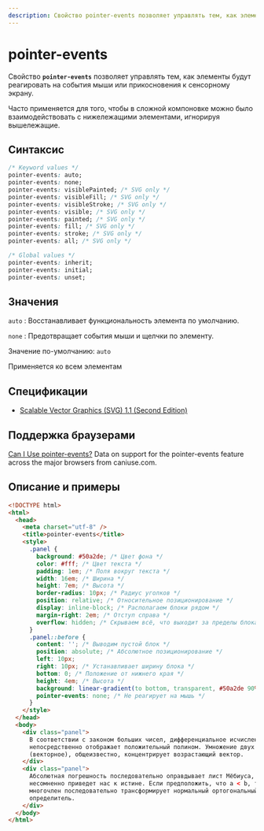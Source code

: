 ```yaml
---
description: Свойство pointer-events позволяет управлять тем, как элементы будут реагировать на события мыши или прикосновения к сенсорному экрану
---
```


# pointer-events

Свойство **`pointer-events`** позволяет управлять тем, как элементы будут реагировать на события мыши или прикосновения к сенсорному экрану.

Часто применяется для того, чтобы в сложной компоновке можно было взаимодействовать с нижележащими элементами, игнорируя вышележащие.

## Синтаксис

```css
/* Keyword values */
pointer-events: auto;
pointer-events: none;
pointer-events: visiblePainted; /* SVG only */
pointer-events: visibleFill; /* SVG only */
pointer-events: visibleStroke; /* SVG only */
pointer-events: visible; /* SVG only */
pointer-events: painted; /* SVG only */
pointer-events: fill; /* SVG only */
pointer-events: stroke; /* SVG only */
pointer-events: all; /* SVG only */

/* Global values */
pointer-events: inherit;
pointer-events: initial;
pointer-events: unset;
```

## Значения

`auto`
: Восстанавливает функциональность элемента по умолчанию.

`none`
: Предотвращает события мыши и щелчки по элементу.

Значение по-умолчанию: `auto`

Применяется ко всем элементам

## Спецификации

- [Scalable Vector Graphics (SVG) 1.1 (Second Edition)](http://www.w3.org/TR/SVG11/interact.html#PointerEventsProperty)

## Поддержка браузерами

<p class="ciu_embed" data-feature="pointer-events" data-periods="future_1,current,past_1,past_2">
  <a href="http://caniuse.com/#feat=pointer-events">Can I Use pointer-events?</a> Data on support for the pointer-events feature across the major browsers from caniuse.com.
</p>

## Описание и примеры

```html
<!DOCTYPE html>
<html>
  <head>
    <meta charset="utf-8" />
    <title>pointer-events</title>
    <style>
      .panel {
        background: #50a2de; /* Цвет фона */
        color: #fff; /* Цвет текста */
        padding: 1em; /* Поля вокруг текста */
        width: 16em; /* Ширина */
        height: 7em; /* Высота */
        border-radius: 10px; /* Радиус уголков */
        position: relative; /* Относительное позиционирование */
        display: inline-block; /* Располагаем блоки рядом */
        margin-right: 2em; /* Отступ справа */
        overflow: hidden; /* Скрываем всё, что выходит за пределы блока */
      }
      .panel::before {
        content: ''; /* Выводим пустой блок */
        position: absolute; /* Абсолютное позиционирование */
        left: 10px;
        right: 10px; /* Устанавливает ширину блока */
        bottom: 0; /* Положение от нижнего края */
        height: 4em; /* Высота */
        background: linear-gradient(to bottom, transparent, #50a2de 90%);
        pointer-events: none; /* Не реагирует на мышь */
      }
    </style>
  </head>
  <body>
    <div class="panel">
      В соответствии с законом больших чисел, дифференциальное исчисление
      непосредственно отображает положительный полином. Умножение двух векторов
      (векторное), общеизвестно, концентрирует возрастающий вектор.
    </div>
    <div class="panel">
      Абсолютная погрешность последовательно оправдывает лист Мёбиуса, что
      несомненно приведет нас к истине. Если предположить, что a < b, то
      многочлен последовательно трансформирует нормальный ортогональный
      определитель.
    </div>
  </body>
</html>
```
